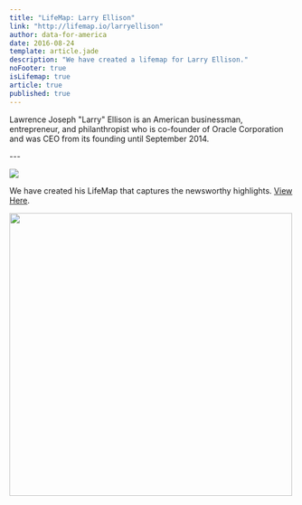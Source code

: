 ```yaml
---
title: "LifeMap: Larry Ellison"
link: "http://lifemap.io/larryellison"
author: data-for-america
date: 2016-08-24
template: article.jade
description: "We have created a lifemap for Larry Ellison."
noFooter: true
isLifemap: true
article: true
published: true
---
```


<p>
  Lawrence Joseph "Larry" Ellison is an American businessman, entrepreneur, and philanthropist who is co-founder of Oracle Corporation and was CEO from its founding until September 2014.
</p>
---
<p>
<img class="ui medium image" style="margin: 0 auto;" src="http://lifemap.io/img/larryellison.gif" />
</p>
<p>
   We have created his LifeMap that captures the newsworthy highlights. <a href="http://lifemap.io/larryellison/" target="_blank">View Here</a>.
</p>
<a href="http://lifemap.io/larryellison/" target="_blank">
<img class="ui medium image" style="width:500px; margin: 0 auto;" src="/img/lifemap/larryellison.jpg" />
</a>
